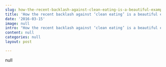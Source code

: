 ```yaml
---
slug: how-the-recent-backlash-against-clean-eating-is-a-beautiful-example-of-the
title: 'How the recent backlash against ‘clean eating’ is a beautiful example of the politics of envy'
date: '2016-03-15'
image: null
intro: "How the recent backlash against ‘clean eating’ is a beautiful example of the politics of envy\nAlmost 7 years ago I gave birth to my first child (followed very quickly by child number two just twelve months later!!!). Their birth re-awakened a long-held interest in me in how the body works. I couldn’t help wondering how milk alone could sustain a life and was fascinated with the changing nutritional needs of a human body as it evolves from a baby into a little person. I also had no real interest in going back into the corporate world as a corporate communications consultant so I decided to follow my passion and learn about all things wellness and offer my services as a health coach.\n\nMy journey has been one of never-ending learning, so much so that I have taken the cautious approach of not jumping on the blogging bandwagon and regurgitating articles from the internet on things I had no actual scientific training in (like a lot of the people who seemed to write on the topic!)\n\nGreen smoothie anyone? Eat kale or die!!\nSo you can imagine how smug I was feeling when I came across article after article this week where the whole ‘clean eating’ phenomenon appeared to be experiencing a derailment. I watched the BBC’s Horizon programme earlier this week where Dr Giles Yeo examined the origins of this approach to wellness and how the claims made by its core ambassadors (the Deliciously Ellas and Helmsley sisters of this world, to name a few) stacked up. For you see, I had always felt that the whole ‘clean eating’ movement was a bit of a fad and not only that, it was blithely confusing people who were desperate for information on how to improve their lives.\n\nHashtag ‘clean’\nInitially I, like millions of people, thought the philosophy of eating ‘clean’ made sense. If, like me, you experience excruciating abdominal pain soon after eating breakfast cereal (sugared wheat/corn swimming in cow’s milk), it made sense to remove dairy, wheat and sugar from your diet. It also makes lots of sense to eat food freshly prepared, using real fruit and vegetables as opposed to a ready meal packed full of ingredients that didn’t come off a tree or out of the ground but instead was made in a food lab. It spurred me into learning more about things like trans fats, MSG, artificial sweeteners and so on the list goes on things to avoid if you didn’t want to drop down dead instantly from not eating ‘clean’!\nPersonally, any chance to learn new things, I’m one excited bunny and all over it. I loved learning all this new stuff but guess what happened? The more I learned, the more confused I became. I remember reading books by two different ‘experts’, both of them with medical qualifications, about nutrition, both with evidence to back up their body of research and both with very reasoned and logical conclusions. Only problem was they totally contradicted each other! From that moment on, I decided the best approach is to take everything with a pinch of salt and never accept one view.\nBecause this is what has come to pass in literally just the last couple of years:\nthe public health guidance on only eating low fat to maintain a good weight turned out to be a load of total BS. Low fat in fact turns out makes you more likely to gain weight due to all the sugar added in to food that had all the fat removed to make it taste half decent. Having told us for years to avoid fat like the plague, the so called health experts were now telling us sheepishly that this wasn’t actually correct.\nRemember the whole hype about kale, yes that so-called superfood you had to make sure you ate or wouldn’t have that ‘alkaline’ body and would therefore get sick? This was a major PR campaign by the creators of this crop to basically sell more of it. Kale is no more a superfood than any other green vegetable. What they all have in common is the high levels of anti-oxidants which we all know is great for the body. So it didn’t need to be kale. Could have been lettuce, spring greens, spinach etc.\nSugar is your enemy! Sugar is satan! Sugar is poison. This is the new mass believe being pushed that I fully cannot abide. I have an upcoming post on the sugar backlash so I won’t go into it now. Point being, we were encouraged to eat a diet high in sugar for years and now we’re being told it’s the cause of everything that’s wrong with our health. OK then\nYou get the idea. Today’s biggest health movement can become next year’s biggest thing that makes everyone peep out of their hands and squirm and deny that they followed such a foolish notion. This is exactly what appears to be happening with clean eating this week. The very doyennes of the movement are fully distancing themselves of it. Oh no! We didn’t say you should do blah… We were just sharing what worked for us. Yah. And so those of us who were fully jealous of all the money and fame they were enjoying, from their many posts as ‘experts’ on better health, clap our hands in glee and indulge in a little schadenfreude.\nI’m not being too smug mind you. The logic behind the fad was fairly sound but over time has been shown to affect people in quite negative ways. Some claim it fuelled their anorexia, some claimed it messed them up as these blogs just made them feel even worse about themselves. I personally identified with the philosophy because of my own intolerances to certain foods. But I’m not one for moving with the crowd. I also believe you should seek alternative views to every view you come across and keep an open mind. Then you are not a slave to one way of thinking. Saving yourself much embarrassment when there is a sea change of public opinion as the masses take up a new cause celebre. Anyway, happy eating! (where’s that krispy kreme at?)"
content: null
categories: null
layout: post

---
```


null